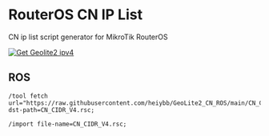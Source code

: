 # RouterOS CN IP List

CN ip list script generator for MikroTik RouterOS

[![Get Geolite2 ipv4](https://github.com/heiybb/GeoLite2_CN_ROS/actions/workflows/main.yml/badge.svg?branch=main)](https://github.com/heiybb/GeoLite2_CN_ROS/actions/workflows/main.yml)

## ROS

```
/tool fetch url="https://raw.githubusercontent.com/heiybb/GeoLite2_CN_ROS/main/CN_CIDR_V4.rsc" dst-path=CN_CIDR_V4.rsc;

/import file-name=CN_CIDR_V4.rsc;
```

